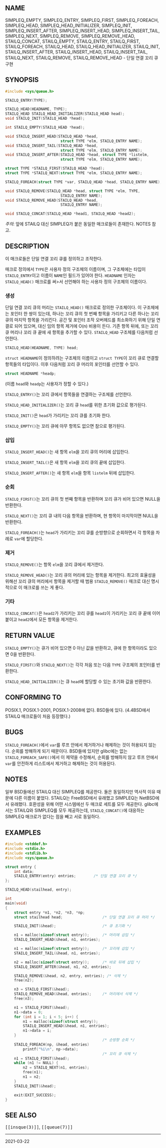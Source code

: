 ## NAME

SIMPLEQ_EMPTY, SIMPLEQ_ENTRY, SIMPLEQ_FIRST, SIMPLEQ_FOREACH, SIMPLEQ_HEAD, SIMPLEQ_HEAD_INITIALIZER, SIMPLEQ_INIT, SIMPLEQ_INSERT_AFTER, SIMPLEQ_INSERT_HEAD, SIMPLEQ_INSERT_TAIL, SIMPLEQ_NEXT, SIMPLEQ_REMOVE, SIMPLEQ_REMOVE_HEAD, STAILQ_CONCAT, STAILQ_EMPTY, STAILQ_ENTRY, STAILQ_FIRST, STAILQ_FOREACH, STAILQ_HEAD, STAILQ_HEAD_INITIALIZER, STAILQ_INIT, STAILQ_INSERT_AFTER, STAILQ_INSERT_HEAD, STAILQ_INSERT_TAIL, STAILQ_NEXT, STAILQ_REMOVE, STAILQ_REMOVE_HEAD - 단일 연결 꼬리 큐 구현

## SYNOPSIS

```c
#include <sys/queue.h>

STAILQ_ENTRY(TYPE);

STAILQ_HEAD(HEADNAME, TYPE);
STAILQ_HEAD STAILQ_HEAD_INITIALIZER(STAILQ_HEAD head);
void STAILQ_INIT(STAILQ_HEAD *head);

int STAILQ_EMPTY(STAILQ_HEAD *head);

void STAILQ_INSERT_HEAD(STAILQ_HEAD *head,
                         struct TYPE *elm, STAILQ_ENTRY NAME);
void STAILQ_INSERT_TAIL(STAILQ_HEAD *head,
                         struct TYPE *elm, STAILQ_ENTRY NAME);
void STAILQ_INSERT_AFTER(STAILQ_HEAD *head, struct TYPE *listelm,
                         struct TYPE *elm, STAILQ_ENTRY NAME);

struct TYPE *STAILQ_FIRST(STAILQ_HEAD *head);
struct TYPE *STAILQ_NEXT(struct TYPE *elm, STAILQ_ENTRY NAME);

STAILQ_FOREACH(struct TYPE *var, STAILQ_HEAD *head, STAILQ_ENTRY NAME);

void STAILQ_REMOVE(STAILQ_HEAD *head, struct TYPE *elm, TYPE,
                         STAILQ_ENTRY NAME);
void STAILQ_REMOVE_HEAD(STAILQ_HEAD *head,
                         STAILQ_ENTRY NAME);

void STAILQ_CONCAT(STAILQ_HEAD *head1, STAILQ_HEAD *head2);
```

*주의*: 앞에 STAILQ 대신 SIMPLEQ가 붙은 동일한 매크로들이 존재한다. NOTES 참고.

## DESCRIPTION

이 매크로들은 단일 연결 꼬리 큐를 정의하고 조작한다.

매크로 정의에서 `TYPE`은 사용자 정의 구조체의 이름이며, 그 구조체에는 타입이 `STAILQ_ENTRY`이고 이름이 `NAME`인 필드가 있어야 한다. `HEADNAME` 인자는 `STAILQ_HEAD()` 매크로를 써>서 선언해야 하는 사용자 정의 구조체의 이름이다.

### 생성

단일 연결 꼬리 큐의 머리는 `STAILQ_HEAD()` 매크로로 정의한 구조체이다. 이 구조체에는 포인터 한 쌍이 있는데, 하나는 꼬리 큐의 첫 번째 항목을 가리키고 다른 하나는 꼬리 큐의 마지막 항목을 가리킨다. 공간 및 포인터 조작 오버헤드를 최소화하기 위해 단일 연결로 되어 있으며, 대신 임의 항목 제거에 O(n) 비용이 든다. 기존 항목 뒤에, 또는 꼬리 큐 머리나 꼬리 큐 끝에 새 항목을 추가할 수 있다. `STAILQ_HEAD` 구조체를 다음처럼 선언한다.

```c
STAILQ_HEAD(HEADNAME, TYPE) head;
```

`struct HEADNAME`이 정의하려는 구조체의 이름이고 `struct TYPE`이 꼬리 큐로 연결할 항목들의 타입이다. 이후 다음처럼 꼬리 큐 머리의 포인터를 선언할 수 있다.

```c
struct HEADNAME *headp;
```

(이름 `head`와 `headp`는 사용자가 정할 수 있다.)

`STAILQ_ENTRY()`는 꼬리 큐에서 항목들을 연결하는 구조체를 선언한다.

`STAILQ_HEAD_INITIALIZER()`는 꼬리 큐 `head`를 위한 초기화 값으로 평가된다.

`STAILQ_INIT()`은 `head`가 가리키는 꼬리 큐를 초기화 한다.

`STAILQ_EMPTY()`는 꼬리 큐에 아무 항목도 없으면 참으로 평가된다.

### 삽입

`STAILQ_INSERT_HEAD()`는 새 항목 `elm`을 꼬리 큐의 머리에 삽입한다.

`STAILQ_INSERT_TAIL()`은 새 항목 `elm`을 꼬리 큐의 끝에 삽입한다.

`STAILQ_INSERT_AFTER()`는 새 항목 `elm`을 항목 `listelm` 뒤에 삽입한다.

### 순회

`STAILQ_FIRST()`는 꼬리 큐의 첫 번째 항목을 반환하며 꼬리 큐가 비어 있으면 NULL을 반환한다.

`STAILQ_NEXT()`는 꼬리 큐 내의 다음 항목을 반환하며, 현 항목이 마지막이면 NULL을 반환한다.

`STAILQ_FOREACH()`는 `head`가 가리키는 꼬리 큐를 순방향으로 순회하면서 각 항목을 차례로 `var`에 할당한다.

### 제거

`STAILQ_REMOVE()`는 항목 `elm`을 꼬리 큐에서 제거한다.

`STAILQ_REMOVE_HEAD()`는 꼬리 큐의 머리에 있는 항목을 제거한다. 최고의 효율성을 위해선 꼬리 큐의 머리에서 항목을 제거할 때 범용 `STAILQ_REMOVE()` 매크로 대신 명시적으로 이 매크로를 쓰는 게 좋다.

### 기타

`STAILQ_CONCAT()`은 `head2`가 가리키는 꼬리 큐를 `head1`이 가리키는 꼬리 큐 끝에 이어 붙이고 `head2`에서 모든 항목을 제거한다.

## RETURN VALUE

`STAILQ_EMPTY()`는 큐가 비어 있으면 0 아닌 값을 반환하고, 큐에 한 항목이라도 있으면 0을 반환한다.

`STAILQ_FIRST()`와 `STAILQ_NEXT()`는 각각 처음 또는 다음 `TYPE` 구조체의 포인터를 반환한다.

`STAILQ_HEAD_INITIALIZER()`는 큐 `head`에 할당할 수 있는 초기화 값을 반환한다.

## CONFORMING TO

POSIX.1, POSIX.1-2001, POSIX.1-2008에 없다. BSD들에 있다. (4.4BSD에서 STAILQ 매크로들이 처음 등장했다.)

## BUGS

`STAILQ_FOREACH()`에서 `var`를 루프 안에서 제거하거나 해제하는 것이 허용되지 않는다. 순회를 방해하게 되기 때문이다. BSD들에 있지만 glibc에는 없는 `STAILQ_FOREACH_SAFE()`에서 이 제약을 수정해서, 순회를 방해하지 않고 루프 안에서 `var`를 안전하게 리스트에서 제거하고 해제하는 것이 허용된다.

## NOTES

일부 BSD들에선 STAILQ 대신 SIMPLEQ를 제공한다. 둘은 동일하지만 역사적 이유 때문에 다른 이름이 붙었다. STAILQ는 FreeBSD에서 유래했고 SIMPLEQ는 NetBSD에서 유래했다. 호환성을 위해 어떤 시스템에선 두 매크로 세트를 모두 제공한다. glibc에서는 STAILQ와 SIMPLEQ를 모두 제공하는데, `STAILQ_CONCAT()`에 대응하는 SIMPLEQ 매크로가 없다는 점을 빼고 서로 동일하다.

## EXAMPLES

```c
#include <stddef.h>
#include <stdio.h>
#include <stdlib.h>
#include <sys/queue.h>

struct entry {
    int data;
    STAILQ_ENTRY(entry) entries;        /* 단일 연결 꼬리 큐 */
};

STAILQ_HEAD(stailhead, entry);

int
main(void)
{
    struct entry *n1, *n2, *n3, *np;
    struct stailhead head;                  /* 단일 연결 꼬리 큐 머리 */

    STAILQ_INIT(&head);                     /* 큐 초기화 */

    n1 = malloc(sizeof(struct entry));      /* 머리에 삽입 */
    STAILQ_INSERT_HEAD(&head, n1, entries);

    n1 = malloc(sizeof(struct entry));      /* 꼬리에 삽입 */
    STAILQ_INSERT_TAIL(&head, n1, entries);

    n2 = malloc(sizeof(struct entry));      /* 바로 뒤에 삽입 */
    STAILQ_INSERT_AFTER(&head, n1, n2, entries);

    STAILQ_REMOVE(&head, n2, entry, entries); /* 삭제 */
    free(n2);

    n3 = STAILQ_FIRST(&head);
    STAILQ_REMOVE_HEAD(&head, entries);     /* 머리에서 삭제 */
    free(n3);

    n1 = STAILQ_FIRST(&head);
    n1->data = 0;
    for (int i = 1; i < 5; i++) {
        n1 = malloc(sizeof(struct entry));
        STAILQ_INSERT_HEAD(&head, n1, entries);
        n1->data = i;
    }
                                            /* 순방향 순회 */
    STAILQ_FOREACH(np, &head, entries)
        printf("%i\n", np->data);
                                            /* 꼬리 큐 삭제 */
    n1 = STAILQ_FIRST(&head);
    while (n1 != NULL) {
        n2 = STAILQ_NEXT(n1, entries);
        free(n1);
        n1 = n2;
    }
    STAILQ_INIT(&head);

    exit(EXIT_SUCCESS);
}
```

## SEE ALSO

<tt>[[insque(3)]]</tt>, <tt>[[queue(7)]]</tt>

----

2021-03-22

